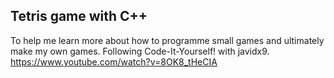 ## Tetris game with C++ 
To help me learn more about how to programme small games and ultimately make my own games.
Following Code-It-Yourself! with javidx9. https://www.youtube.com/watch?v=8OK8_tHeCIA
